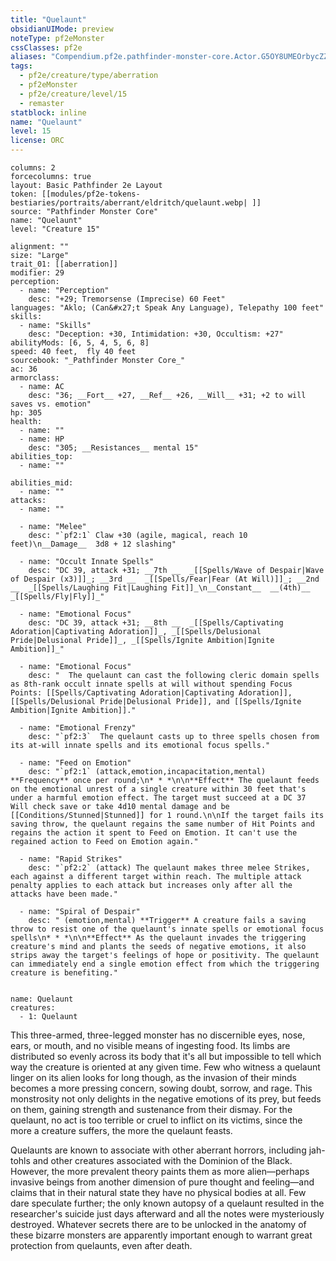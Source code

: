 ```yaml
---
title: "Quelaunt"
obsidianUIMode: preview
noteType: pf2eMonster
cssClasses: pf2e
aliases: "Compendium.pf2e.pathfinder-monster-core.Actor.G5OY8UMEOrbycZZc" 
tags:
  - pf2e/creature/type/aberration
  - pf2eMonster
  - pf2e/creature/level/15
  - remaster
statblock: inline
name: "Quelaunt"
level: 15
license: ORC
---
```


```statblock
columns: 2
forcecolumns: true
layout: Basic Pathfinder 2e Layout
token: [[modules/pf2e-tokens-bestiaries/portraits/aberrant/eldritch/quelaunt.webp| ]]
source: "Pathfinder Monster Core"
name: "Quelaunt"
level: "Creature 15"

alignment: ""
size: "Large"
trait_01: [[aberration]]
modifier: 29
perception:
  - name: "Perception"
    desc: "+29; Tremorsense (Imprecise) 60 Feet"
languages: "Aklo; (Can&#x27;t Speak Any Language), Telepathy 100 feet"
skills:
  - name: "Skills"
    desc: "Deception: +30, Intimidation: +30, Occultism: +27"
abilityMods: [6, 5, 4, 5, 6, 8]
speed: 40 feet,  fly 40 feet
sourcebook: "_Pathfinder Monster Core_"
ac: 36
armorclass:
  - name: AC
    desc: "36; __Fort__ +27, __Ref__ +26, __Will__ +31; +2 to will saves vs. emotion"
hp: 305
health:
  - name: ""
  - name: HP
    desc: "305; __Resistances__ mental 15"
abilities_top:
  - name: ""

abilities_mid:
  - name: ""
attacks:
  - name: ""

  - name: "Melee"
    desc: "`pf2:1` Claw +30 (agile, magical, reach 10 feet)\n__Damage__  3d8 + 12 slashing"

  - name: "Occult Innate Spells"
    desc: "DC 39, attack +31; __7th __  _[[Spells/Wave of Despair|Wave of Despair (x3)]]_; __3rd __  _[[Spells/Fear|Fear (At Will)]]_; __2nd __  _[[Spells/Laughing Fit|Laughing Fit]]_\n__Constant__  __(4th)__ _[[Spells/Fly|Fly]]_"

  - name: "Emotional Focus"
    desc: "DC 39, attack +31; __8th __  _[[Spells/Captivating Adoration|Captivating Adoration]]_, _[[Spells/Delusional Pride|Delusional Pride]]_, _[[Spells/Ignite Ambition|Ignite Ambition]]_"

  - name: "Emotional Focus"
    desc: "  The quelaunt can cast the following cleric domain spells as 8th-rank occult innate spells at will without spending Focus Points: [[Spells/Captivating Adoration|Captivating Adoration]], [[Spells/Delusional Pride|Delusional Pride]], and [[Spells/Ignite Ambition|Ignite Ambition]]."

  - name: "Emotional Frenzy"
    desc: "`pf2:3`  The quelaunt casts up to three spells chosen from its at-will innate spells and its emotional focus spells."

  - name: "Feed on Emotion"
    desc: "`pf2:1` (attack,emotion,incapacitation,mental) **Frequency** once per round;\n* * *\n\n**Effect** The quelaunt feeds on the emotional unrest of a single creature within 30 feet that's under a harmful emotion effect. The target must succeed at a DC 37 Will check save or take 4d10 mental damage and be [[Conditions/Stunned|Stunned]] for 1 round.\n\nIf the target fails its saving throw, the quelaunt regains the same number of Hit Points and regains the action it spent to Feed on Emotion. It can't use the regained action to Feed on Emotion again."

  - name: "Rapid Strikes"
    desc: "`pf2:2` (attack) The quelaunt makes three melee Strikes, each against a different target within reach. The multiple attack penalty applies to each attack but increases only after all the attacks have been made."

  - name: "Spiral of Despair"
    desc: " (emotion,mental) **Trigger** A creature fails a saving throw to resist one of the quelaunt's innate spells or emotional focus spells\n* * *\n\n**Effect** As the quelaunt invades the triggering creature's mind and plants the seeds of negative emotions, it also strips away the target's feelings of hope or positivity. The quelaunt can immediately end a single emotion effect from which the triggering creature is benefiting."
 
```

```encounter-table
name: Quelaunt
creatures:
  - 1: Quelaunt
```



This three-armed, three-legged monster has no discernible eyes, nose, ears, or mouth, and no visible means of ingesting food. Its limbs are distributed so evenly across its body that it's all but impossible to tell which way the creature is oriented at any given time. Few who witness a quelaunt linger on its alien looks for long though, as the invasion of their minds becomes a more pressing concern, sowing doubt, sorrow, and rage. This monstrosity not only delights in the negative emotions of its prey, but feeds on them, gaining strength and sustenance from their dismay. For the quelaunt, no act is too terrible or cruel to inflict on its victims, since the more a creature suffers, the more the quelaunt feasts.

Quelaunts are known to associate with other aberrant horrors, including jah-tohls and other creatures associated with the Dominion of the Black. However, the more prevalent theory paints them as more alien—perhaps invasive beings from another dimension of pure thought and feeling—and claims that in their natural state they have no physical bodies at all. Few dare speculate further; the only known autopsy of a quelaunt resulted in the researcher's suicide just days afterward and all the notes were mysteriously destroyed. Whatever secrets there are to be unlocked in the anatomy of these bizarre monsters are apparently important enough to warrant great protection from quelaunts, even after death.
